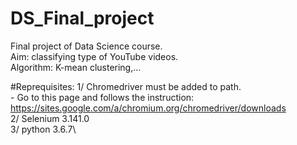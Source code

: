 # DS_Final_project
Final project of Data Science course.\
Aim: classifying type of YouTube videos.  \
Algorithm: K-mean clustering,...

#Reprequisites:
	1/ Chromedriver must be added to path.\
		- Go to this page and follows the instruction:\
			https://sites.google.com/a/chromium.org/chromedriver/downloads \
	2/ Selenium 3.141.0\
	3/ python 3.6.7\
	